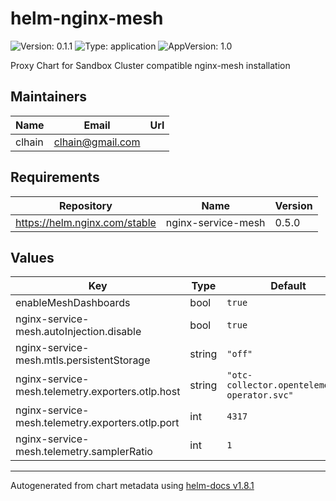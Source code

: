 # helm-nginx-mesh

![Version: 0.1.1](https://img.shields.io/badge/Version-0.1.1-informational?style=flat-square) ![Type: application](https://img.shields.io/badge/Type-application-informational?style=flat-square) ![AppVersion: 1.0](https://img.shields.io/badge/AppVersion-1.0-informational?style=flat-square)

Proxy Chart for Sandbox Cluster compatible nginx-mesh installation

## Maintainers

| Name | Email | Url |
| ---- | ------ | --- |
| clhain | <clhain@gmail.com> |  |

## Requirements

| Repository | Name | Version |
|------------|------|---------|
| https://helm.nginx.com/stable | nginx-service-mesh | 0.5.0 |

## Values

| Key | Type | Default | Description |
|-----|------|---------|-------------|
| enableMeshDashboards | bool | `true` |  |
| nginx-service-mesh.autoInjection.disable | bool | `true` |  |
| nginx-service-mesh.mtls.persistentStorage | string | `"off"` |  |
| nginx-service-mesh.telemetry.exporters.otlp.host | string | `"otc-collector.opentelemetry-operator.svc"` |  |
| nginx-service-mesh.telemetry.exporters.otlp.port | int | `4317` |  |
| nginx-service-mesh.telemetry.samplerRatio | int | `1` |  |

----------------------------------------------
Autogenerated from chart metadata using [helm-docs v1.8.1](https://github.com/norwoodj/helm-docs/releases/v1.8.1)
